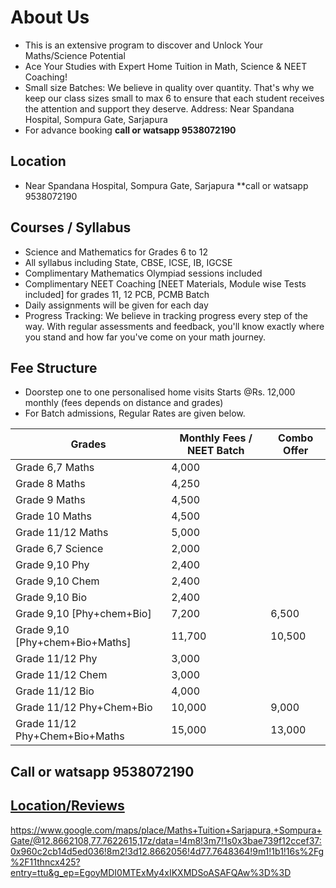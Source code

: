 
# About Us
* This is an extensive program to discover and Unlock Your Maths/Science Potential
* Ace Your Studies with Expert Home Tuition in Math, Science & NEET Coaching!
* Small size Batches: We believe in quality over quantity. That's why we keep our class sizes small to max 6 to ensure that each student receives the attention and support they deserve. Address: Near Spandana Hospital, Sompura Gate, Sarjapura
* For advance booking **call or watsapp 9538072190**
  
## Location 
* Near Spandana Hospital, Sompura Gate, Sarjapura **call or watsapp 9538072190
  
## Courses / Syllabus
* Science and Mathematics for Grades 6 to 12
* All syllabus including State, CBSE, ICSE, IB, IGCSE
* Complimentary Mathematics Olympiad sessions included
* Complimentary NEET Coaching [NEET Materials, Module wise Tests included] for grades 11, 12 PCB, PCMB Batch
* Daily assignments will be given for each day
* Progress Tracking: We believe in tracking progress every step of the way. With regular assessments and feedback, you'll know exactly where you stand and how far you've come on your math journey.

## Fee Structure
* Doorstep one to one personalised home visits Starts @Rs. 12,000 monthly (fees depends on distance and grades)
* For Batch admissions, Regular Rates are given below. 

| Grades  | Monthly Fees / NEET Batch | Combo Offer |
| ------------- | ------------- | ------------- |
| Grade 6,7 Maths  | 4,000  |  |
| Grade 8 Maths | 4,250  |  |
| Grade 9 Maths | 4,500  |  |
| Grade 10 Maths | 4,500  |  |
| Grade 11/12 Maths | 5,000 |  |
| Grade 6,7 Science  | 2,000  |  |
| Grade 9,10 Phy  | 2,400  | |
| Grade 9,10 Chem | 2,400  | |
| Grade 9,10 Bio  | 2,400  | |
| Grade 9,10 [Phy+chem+Bio] | 7,200 | 6,500 |
| Grade 9,10 [Phy+chem+Bio+Maths] | 11,700 | 10,500 |
| Grade 11/12 Phy | 3,000 | |
| Grade 11/12 Chem | 3,000 | |
| Grade 11/12 Bio | 4,000 | |
| Grade 11/12 Phy+Chem+Bio | 10,000 | 9,000 |
| Grade 11/12 Phy+Chem+Bio+Maths | 15,000 | 13,000 |

## Call or watsapp 9538072190
## [Location/Reviews](https://www.google.com/maps/place/Maths+Tuition+Sarjapura,+Sompura+Gate/@12.8662108,77.7622615,17z/data=!4m8!3m7!1s0x3bae739f12ccef37:0x960c2cb14d5ed036!8m2!3d12.8662056!4d77.7648364!9m1!1b1!16s%2Fg%2F11thncx425?entry=ttu&g_ep=EgoyMDI0MTExMy4xIKXMDSoASAFQAw%3D%3D)

https://www.google.com/maps/place/Maths+Tuition+Sarjapura,+Sompura+Gate/@12.8662108,77.7622615,17z/data=!4m8!3m7!1s0x3bae739f12ccef37:0x960c2cb14d5ed036!8m2!3d12.8662056!4d77.7648364!9m1!1b1!16s%2Fg%2F11thncx425?entry=ttu&g_ep=EgoyMDI0MTExMy4xIKXMDSoASAFQAw%3D%3D
